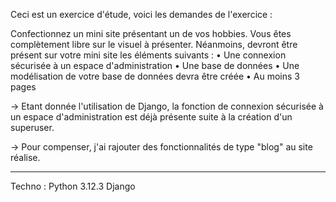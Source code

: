 Ceci est un exercice d'étude, voici les demandes de l'exercice : 

 
Confectionnez un mini site présentant un de vos hobbies. Vous êtes complètement libre sur le 
visuel à présenter. Néanmoins, devront être présent sur votre mini site les éléments suivants :
• Une connexion sécurisée à un espace d'administration
• Une base de données
• Une modélisation de votre base de données devra être créée
• Au moins 3 pages

-> Etant donnée l'utilisation de Django, la fonction de connexion sécurisée à un espace d'administration
est déjà présente suite à la création d'un superuser.

-> Pour compenser, j'ai rajouter des fonctionnalités de type "blog" au site réalise.

------------------------------------------------------------------------------------------------

Techno : Python 3.12.3
         Django
